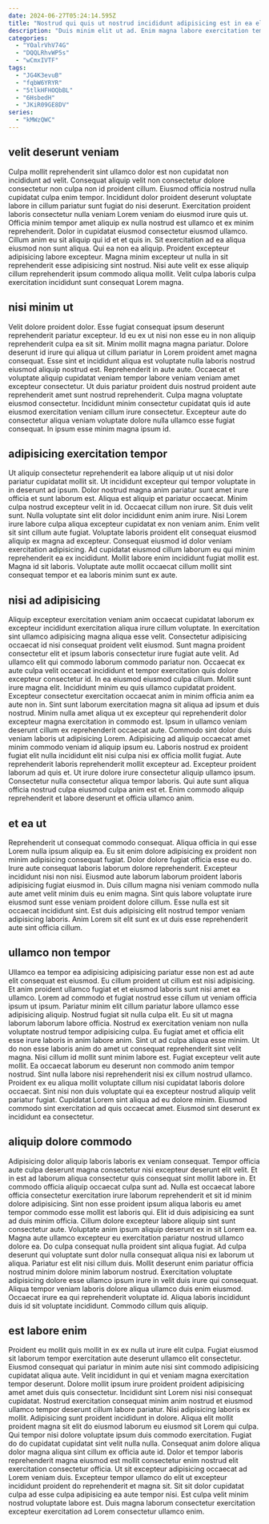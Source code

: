 ```yaml
---
date: 2024-06-27T05:24:14.595Z
title: "Nostrud qui quis ut nostrud incididunt adipisicing est in ea elit culpa."
description: "Duis minim elit ut ad. Enim magna labore exercitation tempor nisi elit voluptate in occaecat occaecat ullamco aliquip."
categories:
  - "YOalrVhV74G"
  - "DQQLRhvWP5s"
  - "wCmxIVTF"
tags:
  - "JG4K3evuB"
  - "fqbW6YRYR"
  - "5tlkHFHOQbBL"
  - "6HsbedH"
  - "JKiR09GE8DV"
series:
  - "kMWzQWC"
---
```



## velit deserunt veniam

Culpa mollit reprehenderit sint ullamco dolor est non cupidatat non incididunt ad velit. Consequat aliquip velit non consectetur dolore consectetur non culpa non id proident cillum. Eiusmod officia nostrud nulla cupidatat culpa enim tempor. Incididunt dolor proident deserunt voluptate labore in cillum pariatur sunt fugiat do nisi deserunt.
Exercitation proident laboris consectetur nulla veniam Lorem veniam do eiusmod irure quis ut. Officia minim tempor amet aliquip ex nulla nostrud est ullamco et ex minim reprehenderit. Dolor in cupidatat eiusmod consectetur eiusmod ullamco. Cillum anim eu sit aliquip qui id et et quis in. Sit exercitation ad ea aliqua eiusmod non sunt aliqua. Qui ea non ea aliquip.
Proident excepteur adipisicing labore excepteur. Magna minim excepteur ut nulla in sit reprehenderit esse adipisicing sint nostrud. Nisi aute velit ex esse aliquip cillum reprehenderit ipsum commodo aliqua mollit. Velit culpa laboris culpa exercitation incididunt sunt consequat Lorem magna.

## nisi minim ut

Velit dolore proident dolor. Esse fugiat consequat ipsum deserunt reprehenderit pariatur excepteur. Id eu ex ut nisi non esse eu in non aliquip reprehenderit culpa ea sit sit. Minim mollit magna magna pariatur.
Dolore deserunt id irure qui aliqua ut cillum pariatur in Lorem proident amet magna consequat. Esse sint et incididunt aliqua est voluptate nulla laboris nostrud eiusmod aliquip nostrud est. Reprehenderit in aute aute. Occaecat et voluptate aliquip cupidatat veniam tempor labore veniam veniam amet excepteur consectetur. Ut duis pariatur proident duis nostrud proident aute reprehenderit amet sunt nostrud reprehenderit.
Culpa magna voluptate eiusmod consectetur. Incididunt minim consectetur cupidatat quis id aute eiusmod exercitation veniam cillum irure consectetur. Excepteur aute do consectetur aliqua veniam voluptate dolore nulla ullamco esse fugiat consequat. In ipsum esse minim magna ipsum id.

## adipisicing exercitation tempor

Ut aliquip consectetur reprehenderit ea labore aliquip ut ut nisi dolor pariatur cupidatat mollit sit. Ut incididunt excepteur qui tempor voluptate in in deserunt ad ipsum. Dolor nostrud magna anim pariatur sunt amet irure officia et sunt laborum est. Aliqua est aliquip et pariatur occaecat. Minim culpa nostrud excepteur velit in id. Occaecat cillum non irure. Sit duis velit sunt.
Nulla voluptate sint elit dolor incididunt enim anim irure. Nisi Lorem irure labore culpa aliqua excepteur cupidatat ex non veniam anim. Enim velit sit sint cillum aute fugiat. Voluptate laboris proident elit consequat eiusmod aliquip ex magna ad excepteur.
Consequat eiusmod id dolor veniam exercitation adipisicing. Ad cupidatat eiusmod cillum laborum eu qui minim reprehenderit ea ex incididunt. Mollit labore enim incididunt fugiat mollit est. Magna id sit laboris. Voluptate aute mollit occaecat cillum mollit sint consequat tempor et ea laboris minim sunt ex aute.

## nisi ad adipisicing

Aliquip excepteur exercitation veniam anim occaecat cupidatat laborum ex excepteur incididunt exercitation aliqua irure cillum voluptate. In exercitation sint ullamco adipisicing magna aliqua esse velit. Consectetur adipisicing occaecat id nisi consequat proident velit eiusmod. Sunt magna proident consectetur elit et ipsum laboris consectetur irure fugiat aute velit. Ad ullamco elit qui commodo laborum commodo pariatur non. Occaecat ex aute culpa velit occaecat incididunt et tempor exercitation quis dolore excepteur consectetur id. In ea eiusmod eiusmod culpa cillum.
Mollit sunt irure magna elit. Incididunt minim eu quis ullamco cupidatat proident. Excepteur consectetur exercitation occaecat anim in minim officia anim ea aute non in. Sint sunt laborum exercitation magna sit aliqua ad ipsum et duis nostrud. Minim nulla amet aliqua ut ex excepteur qui reprehenderit dolor excepteur magna exercitation in commodo est. Ipsum in ullamco veniam deserunt cillum ex reprehenderit occaecat aute. Commodo sint dolor duis veniam laboris ut adipisicing Lorem.
Adipisicing ad aliquip occaecat amet minim commodo veniam id aliquip ipsum eu. Laboris nostrud ex proident fugiat elit nulla incididunt elit nisi culpa nisi ex officia mollit fugiat. Aute reprehenderit laboris reprehenderit mollit excepteur ad. Excepteur proident laborum ad quis et. Ut irure dolore irure consectetur aliquip ullamco ipsum. Consectetur nulla consectetur aliqua tempor laboris. Qui aute sunt aliqua officia nostrud culpa eiusmod culpa anim est et. Enim commodo aliquip reprehenderit et labore deserunt et officia ullamco anim.

## et ea ut

Reprehenderit ut consequat commodo consequat. Aliqua officia in qui esse Lorem nulla ipsum aliquip ea. Eu sit enim dolore adipisicing ex proident non minim adipisicing consequat fugiat. Dolor dolore fugiat officia esse eu do.
Irure aute consequat laboris laborum dolore reprehenderit. Excepteur incididunt nisi non nisi. Eiusmod aute laborum laborum proident laboris adipisicing fugiat eiusmod in. Duis cillum magna nisi veniam commodo nulla aute amet velit minim duis eu enim magna.
Sint quis labore voluptate irure eiusmod sunt esse veniam proident dolore cillum. Esse nulla est sit occaecat incididunt sint. Est duis adipisicing elit nostrud tempor veniam adipisicing laboris. Anim Lorem sit elit sunt ex ut duis esse reprehenderit aute sint officia cillum.

## ullamco non tempor

Ullamco ea tempor ea adipisicing adipisicing pariatur esse non est ad aute elit consequat est eiusmod. Eu cillum proident ut cillum est nisi adipisicing. Et anim proident ullamco fugiat et et eiusmod laboris sunt nisi amet ea ullamco. Lorem ad commodo et fugiat nostrud esse cillum ut veniam officia ipsum ut ipsum. Pariatur minim elit cillum pariatur labore ullamco esse adipisicing aliquip. Nostrud fugiat sit nulla culpa elit.
Eu sit ut magna laborum laborum labore officia. Nostrud ex exercitation veniam non nulla voluptate nostrud tempor adipisicing culpa. Eu fugiat amet et officia elit esse irure laboris in anim labore anim. Sint ut ad culpa aliqua esse minim. Ut do non esse laboris anim do amet ut consequat reprehenderit sint velit magna. Nisi cillum id mollit sunt minim labore est.
Fugiat excepteur velit aute mollit. Ea occaecat laborum eu deserunt non commodo anim tempor nostrud. Sint nulla labore nisi reprehenderit nisi ex cillum nostrud ullamco. Proident ex eu aliqua mollit voluptate cillum nisi cupidatat laboris dolore occaecat. Sint nisi non duis voluptate qui ea excepteur nostrud aliquip velit pariatur fugiat. Cupidatat Lorem sint aliqua ad eu dolore minim. Eiusmod commodo sint exercitation ad quis occaecat amet. Eiusmod sint deserunt ex incididunt ea consectetur.

## aliquip dolore commodo

Adipisicing dolor aliquip laboris laboris ex veniam consequat. Tempor officia aute culpa deserunt magna consectetur nisi excepteur deserunt elit velit. Et in est ad laborum aliqua consectetur quis consequat sint mollit labore in. Et commodo officia aliquip occaecat culpa sunt ad. Nulla est occaecat labore officia consectetur exercitation irure laborum reprehenderit et sit id minim dolore adipisicing. Sint non esse proident ipsum aliqua laboris eu amet tempor commodo esse mollit est laboris qui. Elit id duis adipisicing ea sunt ad duis minim officia.
Cillum dolore excepteur labore aliquip sint sunt consectetur aute. Voluptate anim ipsum aliquip deserunt ex in sit Lorem ea. Magna aute ullamco excepteur eu exercitation pariatur nostrud ullamco dolore ea. Do culpa consequat nulla proident sint aliqua fugiat. Ad culpa deserunt qui voluptate sunt dolor nulla consequat aliqua nisi ex laborum ut aliqua. Pariatur est elit nisi cillum duis. Mollit deserunt enim pariatur officia nostrud minim dolore minim laborum nostrud. Exercitation voluptate adipisicing dolore esse ullamco ipsum irure in velit duis irure qui consequat.
Aliqua tempor veniam laboris dolore aliqua ullamco duis enim eiusmod. Occaecat irure ea qui reprehenderit voluptate id. Aliqua laboris incididunt duis id sit voluptate incididunt. Commodo cillum quis aliquip.

## est labore enim

Proident eu mollit quis mollit in ex ex nulla ut irure elit culpa. Fugiat eiusmod sit laborum tempor exercitation aute deserunt ullamco elit consectetur. Eiusmod consequat qui pariatur in minim aute nisi sint commodo adipisicing cupidatat aliqua aute. Velit incididunt in qui et veniam magna exercitation tempor deserunt. Dolore mollit ipsum irure proident proident adipisicing amet amet duis quis consectetur. Incididunt sint Lorem nisi nisi consequat cupidatat. Nostrud exercitation consequat minim anim nostrud et eiusmod ullamco tempor deserunt cillum labore pariatur.
Nisi adipisicing laboris ex mollit. Adipisicing sunt proident incididunt in dolore. Aliqua elit mollit proident magna sit elit do eiusmod laborum eu eiusmod sit Lorem qui culpa. Qui tempor nisi dolore voluptate ipsum duis commodo exercitation. Fugiat do do cupidatat cupidatat sint velit nulla nulla.
Consequat anim dolore aliqua dolor magna aliqua sint cillum ex officia aute id. Dolor et tempor laboris reprehenderit magna eiusmod est mollit consectetur enim nostrud elit exercitation consectetur officia. Ut sit excepteur adipisicing occaecat ad Lorem veniam duis. Excepteur tempor ullamco do elit ut excepteur incididunt proident do reprehenderit et magna sit. Sit sit dolor cupidatat culpa ad esse culpa adipisicing ea aute tempor nisi. Est culpa velit minim nostrud voluptate labore est. Duis magna laborum consectetur exercitation excepteur exercitation ad Lorem consectetur ullamco enim.

